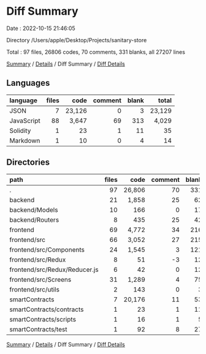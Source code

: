 # Diff Summary

Date : 2022-10-15 21:46:05

Directory /Users/apple/Desktop/Projects/sanitary-store

Total : 97 files,  26806 codes, 70 comments, 331 blanks, all 27207 lines

[Summary](results.md) / [Details](details.md) / Diff Summary / [Diff Details](diff-details.md)

## Languages
| language | files | code | comment | blank | total |
| :--- | ---: | ---: | ---: | ---: | ---: |
| JSON | 7 | 23,126 | 0 | 3 | 23,129 |
| JavaScript | 88 | 3,647 | 69 | 313 | 4,029 |
| Solidity | 1 | 23 | 1 | 11 | 35 |
| Markdown | 1 | 10 | 0 | 4 | 14 |

## Directories
| path | files | code | comment | blank | total |
| :--- | ---: | ---: | ---: | ---: | ---: |
| . | 97 | 26,806 | 70 | 331 | 27,207 |
| backend | 21 | 1,858 | 25 | 62 | 1,945 |
| backend/Models | 10 | 166 | 0 | 17 | 183 |
| backend/Routers | 8 | 435 | 25 | 42 | 502 |
| frontend | 69 | 4,772 | 34 | 216 | 5,022 |
| frontend/src | 66 | 3,052 | 27 | 215 | 3,294 |
| frontend/src/Components | 24 | 1,545 | 3 | 121 | 1,669 |
| frontend/src/Redux | 8 | 51 | -3 | 12 | 60 |
| frontend/src/Redux/Reducer.js | 6 | 42 | 0 | 12 | 54 |
| frontend/src/Screens | 31 | 1,289 | 4 | 75 | 1,368 |
| frontend/src/utils | 2 | 143 | 0 | 3 | 146 |
| smartContracts | 7 | 20,176 | 11 | 53 | 20,240 |
| smartContracts/contracts | 1 | 23 | 1 | 11 | 35 |
| smartContracts/scripts | 1 | 16 | 1 | 5 | 22 |
| smartContracts/test | 1 | 92 | 8 | 27 | 127 |

[Summary](results.md) / [Details](details.md) / Diff Summary / [Diff Details](diff-details.md)